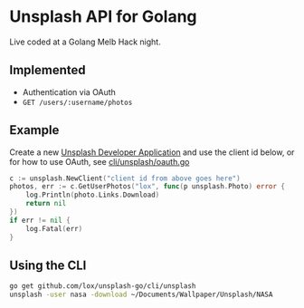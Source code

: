 
Unsplash API for Golang
=======================

Live coded at a Golang Melb Hack night.

## Implemented

 - Authentication via OAuth
 - `GET /users/:username/photos`

## Example

Create a new [Unsplash Developer Application](https://unsplash.com/developers) and use the client id below, or for how to use OAuth, see [cli/unsplash/oauth.go](cli/unsplash/oauth.go)

```go
c := unsplash.NewClient("client id from above goes here")
photos, err := c.GetUserPhotos("lox", func(p unsplash.Photo) error {
	log.Println(photo.Links.Download)
	return nil
})
if err != nil {
	log.Fatal(err)
}
```

## Using the CLI

```bash
go get github.com/lox/unsplash-go/cli/unsplash
unsplash -user nasa -download ~/Documents/Wallpaper/Unsplash/NASA
```